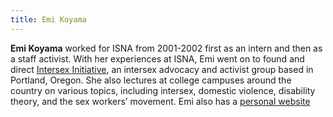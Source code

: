 ```yaml
---
title: Emi Koyama
---
```


**Emi Koyama** worked for <span class="caps">ISNA</span> from 2001-2002 first as an intern and then as a staff activist. With her experiences at <span class="caps">ISNA</span>, Emi went on to found and direct [Intersex Initiative][1], an intersex advocacy and activist group based in Portland, Oregon. She also lectures at college campuses around the country on various topics, including intersex, domestic violence, disability theory, and the sex workers&#8217; movement. Emi also has a [personal website][2]

 [1]: http://www.ipdx.org/
 [2]: http://eminism.org/.%5Cn%5Cn